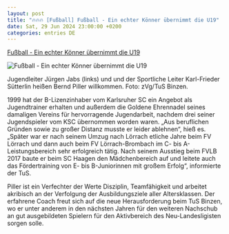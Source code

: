 ```yaml
---
layout: post
title: "🔥🔥🔥 [Fußball] Fußball - Ein echter Könner übernimmt die U19"
date: Sat, 29 Jun 2024 23:00:00 +0200
categories: entries DE
---
```

[Fußball - Ein echter Könner übernimmt die U19](https://www.verlagshaus-jaumann.de/inhalt.fussball-ein-echter-koenner-uebernimmt-die-u19.b01c874b-47eb-4cad-8567-e85d22aaa263.html)

![Fußball - Ein echter Könner übernimmt die U19](https://www.verlagshaus-jaumann.de/media.media.de5ada25-9fdb-4ae8-8c36-b5eb0fc5c3d6.16x9_1024.jpg)

Jugendleiter Jürgen Jabs (links) und und der Sportliche Leiter Karl-Frieder Sütterlin heißen Bernd Piller willkommen. Foto: zVg/TuS Binzen.

1999 hat der B-Lizenzinhaber vom Karlsruher SC ein Angebot als Jugendtrainer erhalten und außerdem die Goldene Ehrennadel seines damaligen Vereins für hervorragende Jugendarbeit, nachdem drei seiner Jugendspieler vom KSC übernommen worden waren. „Aus beruflichen Gründen sowie zu großer Distanz musste er leider ablehnen“, hieß es. „Später war er nach seinem Umzug nach Lörrach etliche Jahre beim FV Lörrach und dann auch beim FV Lörrach-Brombach im C- bis A-Leistungsbereich sehr erfolgreich tätig. Nach seinem Ausstieg beim FVLB 2017 baute er beim SC Haagen den Mädchenbereich auf und leitete auch das Fördertraining von E- bis B-Juniorinnen mit großem Erfolg“, informierte der TuS.

Piller ist ein Verfechter der Werte Disziplin, Teamfähigkeit und arbeitet akribisch an der Verfolgung der Ausbildungsziele aller Altersklassen. Der erfahrene Coach freut sich auf die neue Herausforderung beim TuS Binzen, wo er unter anderem in den nächsten Jahren für den weiteren Nachschub an gut ausgebildeten Spielern für den Aktivbereich des Neu-Landesligisten sorgen solle.

